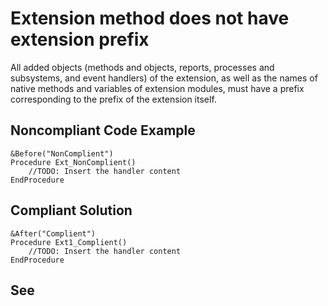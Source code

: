 # Extension method does not have extension prefix

All added objects (methods and objects, reports, processes and subsystems, and event handlers) of the extension, 
as well as the names of native methods and variables of extension modules, must have a prefix corresponding 
to the prefix of the extension itself.

## Noncompliant Code Example

```bsl
&Before("NonComplient")
Procedure Ext_NonComplient()
    //TODO: Insert the handler content
EndProcedure
```

## Compliant Solution

```bsl
&After("Complient")
Procedure Ext1_Complient()
    //TODO: Insert the handler content
EndProcedure
```
## See

